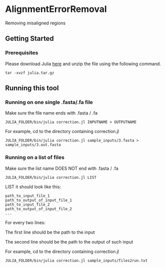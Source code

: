 # AlignmentErrorRemoval
Removing misaligned regions

## Getting Started

### Prerequisites

Please download Julia [here](https://julialang.org/downloads/) and unzip the file using the following command.

```
tar -xvzf julia.tar.gz
```

## Running this tool

### Running on one single .fasta/.fa file

Make sure the file name ends with .fasta / .fa

```
JULIA_FOLDER/bin/julia correction.jl INPUTNAME > OUTPUTNAME
```

For example, cd to the directory containing correction.jl
```
JULIA_FOLDER/bin/julia correction.jl sample_inputs/3.fasta > sample_inputs/3.out.fasta
```

### Running on a list of files

Make sure the list name DOES NOT end with .fasta / .fa  

```
JULIA_FOLDER/bin/julia correction.jl LIST
```

LIST it should look like this:

```
path_to_input_file_1
path_to_output_of_input_file_1
path_to_input_file_2
path_to_output_of_input_file_2
...
```
For every two lines:

The first line should be the path to the input

The second line should be the path to the output of such input

For example, cd to the directory containing correction.jl
```
JULIA_FOLDER/bin/julia correction.jl sample_inputs/files2run.txt
```
